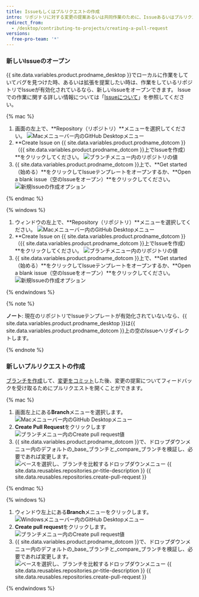 ```yaml
---
title: Issueもしくはプルリクエストの作成
intro: リポジトリに対する変更の提案あるいは共同作業のために、Issueあるいはプルリクエストを作成できます。
redirect_from:
  - /desktop/contributing-to-projects/creating-a-pull-request
versions:
  free-pro-team: '*'
---
```


### 新しいIssueのオープン
{{ site.data.variables.product.prodname_desktop }}でローカルに作業をしていてバグを見つけた時、あるいは拡張を提案したい時は、作業をしているリポジトリでIssueが有効化されているなら、新しいIssueをオープンできます。 Issueでの作業に関する詳しい情報については「[Issueについて](/github/managing-your-work-on-github/about-issues)」を参照してください。

{% mac %}

1. 画面の左上で、**Repository（リポジトリ）**メニューを選択してください。 ![Macメニューバー内のGitHub Desktopメニュー](/assets/images/help/desktop/select-repository-menu-mac.png)
2. **Create Issue on {{ site.data.variables.product.prodname_dotcom }}（{{ site.data.variables.product.prodname_dotcom }}上でIssueを作成）**をクリックしてください。 ![ブランチメニュー内のリポジトリの値](/assets/images/help/desktop/create-issue-mac.png)
3. {{ site.data.variables.product.prodname_dotcom }}上で、**Get started（始める）**をクリックしてIssueテンプレートをオープンするか、**Open a blank issue（空のIssueをオープン）**をクリックしてください。 ![新規Issueの作成オプション](/assets/images/help/desktop/create-new-issue.png)

{% endmac %}

{% windows %}

1. ウィンドウの左上で、**Repository（リポジトリ）**メニューを選択してください。 ![Macメニューバー内のGitHub Desktopメニュー](/assets/images/help/desktop/select-repository-menu-windows.png)
2. **Create Issue on {{ site.data.variables.product.prodname_dotcom }}（{{ site.data.variables.product.prodname_dotcom }}上でIssueを作成）**をクリックしてください。 ![ブランチメニュー内のリポジトリの値](/assets/images/help/desktop/create-issue-windows.png)
3. {{ site.data.variables.product.prodname_dotcom }}上で、**Get started（始める）**をクリックしてIssueテンプレートをオープンするか、**Open a blank issue（空のIssueをオープン）**をクリックしてください。 ![新規Issueの作成オプション](/assets/images/help/desktop/create-new-issue.png)

{% endwindows %}

{% note %}

**ノート**: 現在のリポジトリでIssueテンプレートが有効化されていないなら、{{ site.data.variables.product.prodname_desktop }}は{{ site.data.variables.product.prodname_dotcom }}上の空のIssueへリダイレクトします。

{% endnote %}

### 新しいプルリクエストの作成
[ブランチを作成](/desktop/guides/contributing-to-projects/managing-branches)して、[変更をコミット](/desktop/guides/contributing-to-projects/committing-and-reviewing-changes-to-your-project)した後、変更の提案についてフィードバックを受け取るためにプルリクエストを開くことができます。

{% mac %}

1. 画面左上にある**Branch**メニューを選択します。 ![Macメニューバー内のGitHub Desktopメニュー](/assets/images/help/desktop/mac-select-branch-menu.png)
2. **Create Pull Request**をクリックします ![ブランチメニュー内のCreate pull request値](/assets/images/help/desktop/create-pull-request-mac.png)
3. {{ site.data.variables.product.prodname_dotcom }}で、ドロップダウンメニュー内のデフォルトの_base_ブランチと_compare_ブランチを検証し、必要であれば変更します。 ![ベースを選択し、ブランチを比較するドロップダウンメニュー](/assets/images/help/pull_requests/choose-base-and-compare-branches.png)
{{ site.data.reusables.repositories.pr-title-description }}
{{ site.data.reusables.repositories.create-pull-request }}

{% endmac %}

{% windows %}

1. ウィンドウ左上にある**Branch**メニューをクリックします。 ![Windowsメニューバー内のGitHub Desktopメニュー](/assets/images/help/desktop/windows-select-branch-menu.png)
2. **Create pull request**をクリックします。 ![ブランチメニュー内のCreate pull request値](/assets/images/help/desktop/create-pull-request-win.png)
3. {{ site.data.variables.product.prodname_dotcom }}で、ドロップダウンメニュー内のデフォルトの_base_ブランチと_compare_ブランチを検証し、必要であれば変更します。 ![ベースを選択し、ブランチを比較するドロップダウンメニュー](/assets/images/help/pull_requests/choose-base-and-compare-branches.png)
{{ site.data.reusables.repositories.pr-title-description }}
{{ site.data.reusables.repositories.create-pull-request }}

{% endwindows %}
